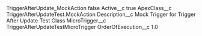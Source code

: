 <?xml version="1.0" encoding="UTF-8"?>
<CustomMetadata xmlns="http://soap.sforce.com/2006/04/metadata" xmlns:xsi="http://www.w3.org/2001/XMLSchema-instance" xmlns:xsd="http://www.w3.org/2001/XMLSchema">
    <label>TriggerAfterUpdate_MockAction</label>
    <protected>false</protected>
    <values>
        <field>Active__c</field>
        <value xsi:type="xsd:boolean">true</value>
    </values>
    <values>
        <field>ApexClass__c</field>
        <value xsi:type="xsd:string">TriggerAfterUpdateTest.MockAction</value>
    </values>
    <values>
        <field>Description__c</field>
        <value xsi:type="xsd:string">Mock Trigger for Trigger After Update Test Class</value>
    </values>
    <values>
        <field>MicroTrigger__c</field>
        <value xsi:type="xsd:string">TriggerAfterUpdateTestMicroTrigger</value>
    </values>
    <values>
        <field>OrderOfExecution__c</field>
        <value xsi:type="xsd:double">1.0</value>
    </values>
</CustomMetadata>
